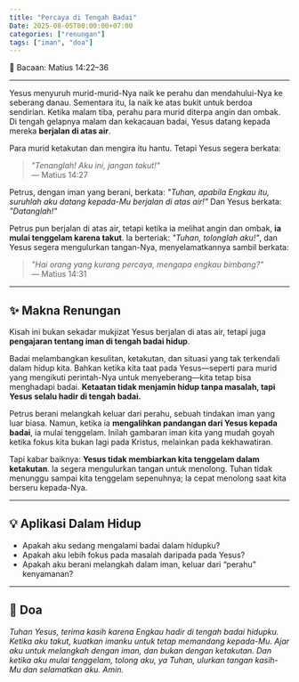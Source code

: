 ```yaml
---
title: "Percaya di Tengah Badai"
Date: 2025-08-05T00:00:00+07:00
categories: ["renungan"]
tags: ["iman", "doa"]
---
```


📖 Bacaan: Matius 14:22–36

---

Yesus menyuruh murid-murid-Nya naik ke perahu dan mendahului-Nya ke seberang danau. Sementara itu, Ia naik ke atas bukit untuk berdoa sendirian. Ketika malam tiba, perahu para murid diterpa angin dan ombak. Di tengah gelapnya malam dan kekacauan badai, Yesus datang kepada mereka **berjalan di atas air**.

Para murid ketakutan dan mengira itu hantu. Tetapi Yesus segera berkata:

> _"Tenanglah! Aku ini, jangan takut!"_  
> — Matius 14:27

Petrus, dengan iman yang berani, berkata: _"Tuhan, apabila Engkau itu, suruhlah aku datang kepada-Mu berjalan di atas air!"_ Dan Yesus berkata: _"Datanglah!"_

Petrus pun berjalan di atas air, tetapi ketika ia melihat angin dan ombak, **ia mulai tenggelam karena takut**. Ia berteriak: _"Tuhan, tolonglah aku!"_, dan Yesus segera mengulurkan tangan-Nya, menyelamatkannya sambil berkata:

> _"Hai orang yang kurang percaya, mengapa engkau bimbang?"_  
> — Matius 14:31

---

## ✨ Makna Renungan

Kisah ini bukan sekadar mukjizat Yesus berjalan di atas air, tetapi juga **pengajaran tentang iman di tengah badai hidup**.

Badai melambangkan kesulitan, ketakutan, dan situasi yang tak terkendali dalam hidup kita. Bahkan ketika kita taat pada Yesus—seperti para murid yang mengikuti perintah-Nya untuk menyeberang—kita tetap bisa menghadapi badai. **Ketaatan tidak menjamin hidup tanpa masalah, tapi Yesus selalu hadir di tengah badai.**

Petrus berani melangkah keluar dari perahu, sebuah tindakan iman yang luar biasa. Namun, ketika ia **mengalihkan pandangan dari Yesus kepada badai**, ia mulai tenggelam. Inilah gambaran iman kita yang mudah goyah ketika fokus kita bukan lagi pada Kristus, melainkan pada kekhawatiran.

Tapi kabar baiknya: **Yesus tidak membiarkan kita tenggelam dalam ketakutan**. Ia segera mengulurkan tangan untuk menolong. Tuhan tidak menunggu sampai kita tenggelam sepenuhnya; Ia cepat menolong saat kita berseru kepada-Nya.

---

## 💡 Aplikasi Dalam Hidup

- Apakah aku sedang mengalami badai dalam hidupku?
- Apakah aku lebih fokus pada masalah daripada pada Yesus?
- Apakah aku berani melangkah dalam iman, keluar dari “perahu” kenyamanan?

---

## 🙏 Doa

_Tuhan Yesus, terima kasih karena Engkau hadir di tengah badai hidupku. Ketika aku takut, kuatkan imanku untuk tetap memandang kepada-Mu. Ajar aku untuk melangkah dengan iman, dan bukan dengan ketakutan. Dan ketika aku mulai tenggelam, tolong aku, ya Tuhan, ulurkan tangan kasih-Mu dan selamatkan aku. Amin._
